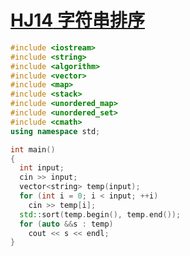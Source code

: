 # [**HJ14** **字符串排序**](https://www.nowcoder.com/practice/5af18ba2eb45443aa91a11e848aa6723?tpId=37&tqId=21237&rp=1&ru=/ta/huawei&qru=/ta/huawei&difficulty=&judgeStatus=&tags=/question-ranking)



```c++
#include <iostream>
#include <string>
#include <algorithm>
#include <vector>
#include <map>
#include <stack>
#include <unordered_map>
#include <unordered_set>
#include <cmath>
using namespace std;

int main()
{
  int input;
  cin >> input;
  vector<string> temp(input);
  for (int i = 0; i < input; ++i)
    cin >> temp[i];
  std::sort(temp.begin(), temp.end());
  for (auto &&s : temp)
    cout << s << endl;
}
```

